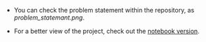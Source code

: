 * You can check the problem statement within the repository, as *problem_statemant.png*. 

* For a better view of the project, check out the [notebook version](https://nbviewer.org/github/cockles98/Best_Hypothesis_with_Bayes/blob/main/bayes_notebook.ipynb).
